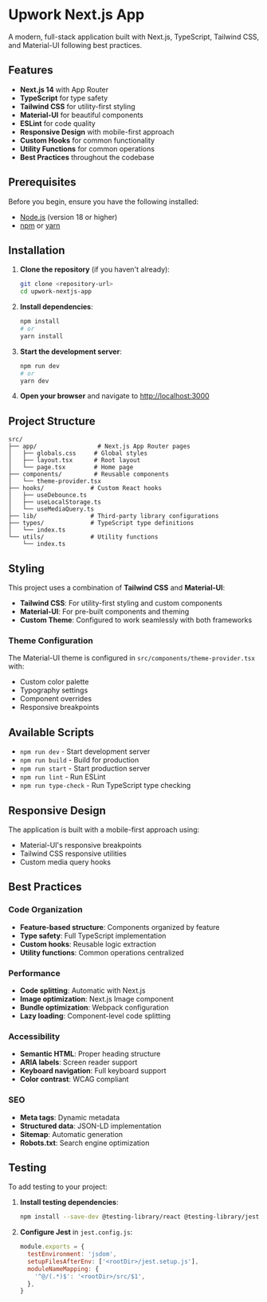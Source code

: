 # Upwork Next.js App

A modern, full-stack application built with Next.js, TypeScript, Tailwind CSS, and Material-UI following best practices.

##  Features

- **Next.js 14** with App Router
- **TypeScript** for type safety
- **Tailwind CSS** for utility-first styling
- **Material-UI** for beautiful components
- **ESLint** for code quality
- **Responsive Design** with mobile-first approach
- **Custom Hooks** for common functionality
- **Utility Functions** for common operations
- **Best Practices** throughout the codebase

## Prerequisites

Before you begin, ensure you have the following installed:
- [Node.js](https://nodejs.org/) (version 18 or higher)
- [npm](https://www.npmjs.com/) or [yarn](https://yarnpkg.com/)

##  Installation

1. **Clone the repository** (if you haven't already):
   ```bash
   git clone <repository-url>
   cd upwork-nextjs-app
   ```

2. **Install dependencies**:
   ```bash
   npm install
   # or
   yarn install
   ```

3. **Start the development server**:
   ```bash
   npm run dev
   # or
   yarn dev
   ```

4. **Open your browser** and navigate to [http://localhost:3000](http://localhost:3000)

##  Project Structure

```
src/
├── app/                 # Next.js App Router pages
│   ├── globals.css     # Global styles
│   ├── layout.tsx      # Root layout
│   └── page.tsx        # Home page
├── components/         # Reusable components
│   └── theme-provider.tsx
├── hooks/             # Custom React hooks
│   ├── useDebounce.ts
│   ├── useLocalStorage.ts
│   └── useMediaQuery.ts
├── lib/               # Third-party library configurations
├── types/             # TypeScript type definitions
│   └── index.ts
└── utils/             # Utility functions
    └── index.ts
```

##  Styling

This project uses a combination of **Tailwind CSS** and **Material-UI**:

- **Tailwind CSS**: For utility-first styling and custom components
- **Material-UI**: For pre-built components and theming
- **Custom Theme**: Configured to work seamlessly with both frameworks

### Theme Configuration

The Material-UI theme is configured in `src/components/theme-provider.tsx` with:
- Custom color palette
- Typography settings
- Component overrides
- Responsive breakpoints

##  Available Scripts

- `npm run dev` - Start development server
- `npm run build` - Build for production
- `npm run start` - Start production server
- `npm run lint` - Run ESLint
- `npm run type-check` - Run TypeScript type checking

##  Responsive Design

The application is built with a mobile-first approach using:
- Material-UI's responsive breakpoints
- Tailwind CSS responsive utilities
- Custom media query hooks

##  Best Practices

### Code Organization
- **Feature-based structure**: Components organized by feature
- **Type safety**: Full TypeScript implementation
- **Custom hooks**: Reusable logic extraction
- **Utility functions**: Common operations centralized

### Performance
- **Code splitting**: Automatic with Next.js
- **Image optimization**: Next.js Image component
- **Bundle optimization**: Webpack configuration
- **Lazy loading**: Component-level code splitting

### Accessibility
- **Semantic HTML**: Proper heading structure
- **ARIA labels**: Screen reader support
- **Keyboard navigation**: Full keyboard support
- **Color contrast**: WCAG compliant

### SEO
- **Meta tags**: Dynamic metadata
- **Structured data**: JSON-LD implementation
- **Sitemap**: Automatic generation
- **Robots.txt**: Search engine optimization

## Testing

To add testing to your project:

1. **Install testing dependencies**:
   ```bash
   npm install --save-dev @testing-library/react @testing-library/jest-dom jest jest-environment-jsdom
   ```

2. **Configure Jest** in `jest.config.js`:
   ```javascript
   module.exports = {
     testEnvironment: 'jsdom',
     setupFilesAfterEnv: ['<rootDir>/jest.setup.js'],
     moduleNameMapping: {
       '^@/(.*)$': '<rootDir>/src/$1',
     },
   }
   ```

